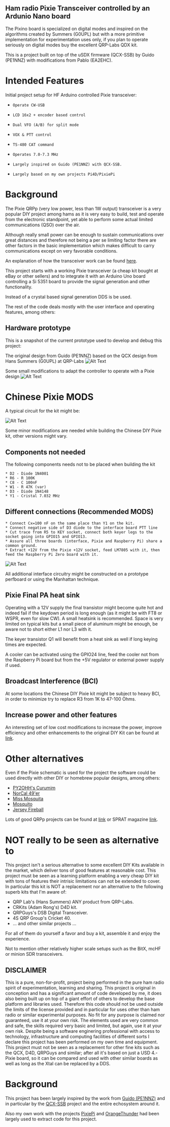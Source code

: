 ## Ham radio Pixie Transceiver controlled by an Ardunio Nano board

The Pixino board is specialized on digital modes and inspired on the algorithms
created by Summers (G0UPL) but with a more primitive implementation for
experimentation uses only, if you plan to operate seriously on digital modes
buy the excellent QRP-Labs QDX kit.

This is a project built on top of the uSDX firmware (QCX-SSB) by Guido (PE1NNZ)
with modifications from Pablo (EA2EHC).

# Intended Features


Initial project setup for HF Arduino controlled Pixie transceiver:

*     Operate CW-USB
*     LCD 16x2 + encoder based control
*     Dual VFO (A/B) for split mode
*     VOX & PTT control
*     TS-480 CAT command
*     Operates 7.0-7.3 MHz
*     Largely inspired on Guido (PE1NNZ) with QCX-SSB.
*     Largely based on my own projects Pi4D/PixiePi

# Background

The Pixie QRPp (very low power, less than 1W output) transceiver is a very popular DIY project among hams as it is
very easy to build, test and operate from the electronic standpoint, yet able to perform some actual limited communications
(QSO) over the air.

Although really small power can be enough to sustain communications over great distances and therefore not being a per se
limiting factor there are other factors in the basic implementation which makes difficult to carry communications except
on very favorable conditions.

An explanation of how the transceiver work can be found [here](http://w1sye.org/wp-content/uploads/2017/01/NCRC_PixieOperation.pdf).

This project starts with a working Pixie transceiver (a cheap kit bought at eBay or other sellers) and to integrate it with
an Arduino Uno board controlling a Si 5351 board to provide the signal generation and other functionality.

Instead of a crystal based signal generation DDS is be used.

The rest of the code deals mostly with the user interface and operating features, among others:

## Hardware prototype

This is a snapshot of the current prototype used to develop and debug this project:

The original design from Guido (PE1NNZ) based on the QCX design from Hans Summers (G0UPL) at QRP-Labs
![Alt Text](images/usdx.png "uSDX Original QCX-SSB")

Some small modifications to adapt the controller to operate with a Pixie design
![Alt Text](images/pixino.bmp "Pixino hardware prototype")


# Chinese Pixie MODS

A typical circuit for the kit might be:

![Alt Text](images/pixie.jpg?raw=true "PixiePi Schematics")

Some minor modifications are needed while building the Chinese DIY Pixie kit, other versions might vary.

## Components not needed

The following components needs not to be placed when building the kit

```
* D2 - Diode 1N4001
* R6 - R 100K
* C8 - C 100nF
* W1 - R 47K (var)
* D3 - Diode 1N4148
* Y1 - Cristal 7.032 MHz
```
## Different connections (Recommended MODS)

```
* Connect Cx=100 nF on the same place than Y1 on the kit.
* Connect negative side of D3 diode to the interface board PTT line
* Cut trace from R5 to KEY socket, connect both keyer legs to the socket going into GPIO15 and GPIO13.
* Assure all three boards (interface, Pixie and Raspberry Pi) share a common ground.
* Extract +12V from the Pixie +12V socket, feed LM7805 with it, then feed the Raspberry Pi Zero board with it.
```
![Alt Text](images/pixie_pcb.jpg?raw=true "PixiePi PCB mods")

All additional interface circuitry might be constructed on a prototype perfboard or using the Manhattan
technique.

## Pixie Final PA heat sink

Operating with a 12V supply the final transistor might become quite hot and indeed fail if the keydown period is long enough
(as it might be with FT8 or WSPR, even for slow CW). A small heatsink is recommended.
Space is very limited on typical kits but a small piece of aluminum might be enough, be aware not to short either L1 nor L3
with it.

The keyer transistor Q1 will benefit from a heat sink as well if long keying times are expected.

A cooler can be activated using the GPIO24 line, feed the cooler not from the Raspberry Pi board but from the +5V regulator or
external power supply if used.


## Broadcast Interference (BCI)

At some locations the Chinese DIY Pixie kit might be subject to heavy BCI, in order to minimize try to replace R3 from
1K to 47-100 Ohms.

## Increase power and other features

An interesting set of low cost modifications to increase the power, improve efficiency and other enhancements to the original DIY Kit
can be found at [link](http://vtenn.com/Blog/?p=1348).

# Other alternatives

Even if the Pixie schematic is used for the project the software could be used directly with other DIY or homebrew popular
designs, among others:

* [PY2OHH's Curumim](http://py2ohh.w2c.com.br/trx/curumim/curumim.htm)
* [NorCal 49'er](http://www.norcalqrp.org/files/49er.pdf)
* [Miss Mosquita](https://www.qrpproject.de/Media/pdf/Mosquita40Engl.pdf)
* [Mosquito](http://www.qrp.cat/ea3ghs/mosquito.pdf)
* [Jersey Fireball](http://www.njqrp.club/fireball40/rev_b/fb40b_manual.pdf)

Lots of good QRPp projects can be found at [link](http://www.ncqrpp.org/) or SPRAT magazine [link](http://www.gqrp.com/sprat.htm).

# NOT really to be seen as alternative to

This project isn't a serious alternative to some excellent DIY Kits available in the market, which deliver tons of good features
at reasonable cost. This project must be seen as a learning platform enabling a very cheap DIY kit with tons of features their
intrisic limitations can not be extended to cover.
In particular this kit is NOT a replacement nor an alternative to the following superb kits that I'm aware of:

* QRP Lab's (Hans Summers) ANY product from QRP-Labs.
* CRKits (Adam Rong's) D4D kit.
* QRPGuys's DSB Digital Transceiver.
* 4S QRP Group's Cricket 40.
* ... and other similar projects ...

For all of them do yourself a favor and buy a kit, assemble it and enjoy the experience.

Not to mention other relatively higher scale setups such as the BitX, mcHF or minion SDR transceivers.

## DISCLAIMER

This is a pure, non-for-profit, project being performed in the pure ham radio spirit of experimentation, learning and sharing.
This project is original in conception and has a significant amount of code developed by me, it does also being built up on top
of a giant effort of others to develop the base platform and libraries used.
Therefore this code should not be used outside the limits of the license provided and in particular for uses other than
ham radio or similar experimental purposes.
No fit for any purpose is claimed nor guaranteed, use it at your own risk. The elements used are very common and safe, the skills
required very basic and limited, but again, use it at your own risk.
Despite being a software enginering professional with access to technology, infrastructure and computing facilities of different sorts
I declare this project has been performed on my own time and equipment.
This project must not be seen as a replacement for other fine kits such as the QCX, D4D, QRPGuys and similar; after all it's based on
just a USD 4.- Pixie board, so it can be compared and used with other similar boards as well as long as the Xtal can be replaced by a
DDS.

# Background

This project has been largely inspired by the work from [Guido (PE1NNZ)](http://pe1nnz.nl.eu.org) and in particular
by the [QCX-SSB](https://github.com/threeme3/QCX-SSB) project and the entire echosystem around it.

Also my own work with the projects [PixiePi](http://www.github.com/lu7did/PixiePi) and [OrangeThunder](http://www.github.com/lu7did/OrangeThunder) had
been largely used to extract code for this project.


